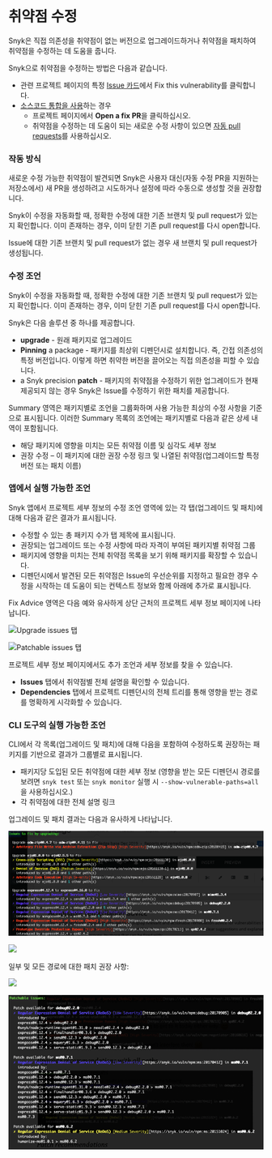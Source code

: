 # 취약점 수정

Snyk은 직접 의존성을 취약점이 없는 버전으로 업그레이드하거나 취약점을 패치하여 취약점을 수정하는 데 도움을 줍니다.

Snyk으로 취약점을 수정하는 방법은 다음과 같습니다.

* 관련 프로젝트 페이지의 특정 [Issue 카드](../../../getting-started/introduction-to-snyk-projects/issue-card-information.md)에서 Fix this vulnerability를 클릭합니다.
* [소스코드 통합을 사용](../../integrations/git-repository-scm-integrations/)하는 경우
  * 프로젝트 페이지에서 **Open a fix PR**을 클릭하십시오.
  * 취약점을 수정하는 데 도움이 되는 새로운 수정 사항이 있으면 [자동 pull requests](../../../products/snyk-open-source/open-source-basics/fix-pull-requests-for-new-vulnerabilities.md)를 사용하십시오.

### 작동 방식

새로운 수정 가능한 취약점이 발견되면 Snyk은 사용자 대신(자동 수정 PR을 지원하는 저장소에서) 새 PR을 생성하려고 시도하거나 설정에 따라 수동으로 생성할 것을 권장합니다.

Snyk이 수정을 자동화할 때, 정확한 수정에 대한 기존 브랜치 및 pull request가 있는지 확인합니다. 이미 존재하는 경우, 이미 닫힌 기존 pull request를 다시 open합니다.

Issue에 대한 기존 브랜치 및 pull request가 없는 경우 새 브랜치 및 pull request가 생성됩니다.

### 수정 조언

Snyk이 수정을 자동화할 때, 정확한 수정에 대한 기존 브랜치 및 pull request가 있는지 확인합니다. 이미 존재하는 경우, 이미 닫힌 기존 pull request를 다시 open합니다.

Snyk은 다음 솔루션 중 하나를 제공합니다.

* **upgrade** - 원래 패키지로 업그레이드
* **Pinning** a package - 패키지를 최상위 디펜던시로 설치합니다. 즉, 간접 의존성의 특정 버전입니다. 이렇게 하면 취약한 버전을 끌어오는 직접 의존성을 피할 수 있습니다.
* a Snyk precision **patch** - 패키지의 취약점을 수정하기 위한 업그레이드가 현재 제공되지 않는 경우 Snyk은 Issue를 수정하기 위한 패치를 제공합니다.

Summary 영역은 패키지별로 조언을 그룹화하며 사용 가능한 최상의 수정 사항을 기준으로 표시됩니다. 이러한 Summary 목록의 조언에는 패키지별로 다음과 같은 상세 내역이 포함됩니다.

* 해당 패키지에 영향을 미치는 모든 취약점 이름 및 심각도 세부 정보
* 권장 수정 – 이 패키지에 대한 권장 수정 링크 및 나열된 취약점(업그레이드할 특정 버전 또는 패치 이름)

### 앱에서 실행 가능한 조언

Snyk 앱에서 프로젝트 세부 정보의 수정 조언 영역에 있는 각 탭(업그레이드 및 패치)에 대해 다음과 같은 결과가 표시됩니다.

* 수정할 수 있는 총 패키지 수가 탭 제목에 표시됩니다.
* 권장되는 업그레이드 또는 수정 사항에 따라 자격이 부여된 패키지별 취약점 그룹
* 패키지에 영향을 미치는 전체 취약점 목록을 보기 위해 패키지를 확장할 수 있습니다.
* 디펜던시에서 발견된 모든 취약점은 Issue의 우선순위를 지정하고 필요한 경우 수정을 시작하는 데 도움이 되는 컨텍스트 정보와 함께 아래에 추가로 표시됩니다.

Fix Advice 영역은 다음 예와 유사하게 상단 근처의 프로젝트 세부 정보 페이지에 나타납니다.

![Upgrade issues 탭](<../../../.gitbook/assets/Screenshot 2021-10-12 at 14.08.13.png>)

![Patchable issues 탭](<../../../.gitbook/assets/Screenshot 2021-10-12 at 14.10.00.png>)

프로젝트 세부 정보 페이지에서도 추가 조언과 세부 정보를 찾을 수 있습니다.

* **Issues** 탭에서 취약점별 전체 설명을 확인할 수 있습니다.
* **Dependencies** 탭에서 프로젝트 디펜던시의 전체 트리를 통해 영향을 받는 경로를 명확하게 시각화할 수 있습니다.

### CLI 도구의 실행 가능한 조언

CLI에서 각 목록(업그레이드 및 패치)에 대해 다음을 포함하여 수정하도록 권장하는 패키지를 기반으로 결과가 그룹별로 표시됩니다.

* 패키지당 도입된 모든 취약점에 대한 세부 정보 (영향을 받는 모든 디펜던시 경로를 보려면 `snyk test` 또는 `snyk monitor` 실행 시 `--show-vulnerable-paths=all`을 사용하십시오.)
* 각 취약점에 대한 전체 설명 링크

업그레이드 및 패치 결과는 다음과 유사하게 나타납니다.

![](<../../../.gitbook/assets/image (17) (1).png>)

![](<../../../.gitbook/assets/image (49).png>)

일부 및 모든 경로에 대한 패치 권장 사항:

![](../../../.gitbook/assets/uuid-1afca091-a9a5-d42c-40b6-f48aa0e72584-en.png)

![](<../../../.gitbook/assets/image (3) (1) (1).png>)
